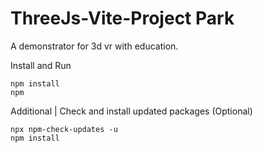 # ThreeJs-Vite-Project Park

A demonstrator for 3d vr with education.

Install and Run

```
npm install
npm
```

Additional | Check and install updated packages (Optional)

```
npx npm-check-updates -u
npm install
```